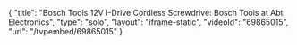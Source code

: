 {
    "title": "Bosch Tools 12V I-Drive Cordless Screwdrive: Bosch Tools at Abt Electronics",
    "type": "solo",
    "layout": "iframe-static",
    "videoId": "69865015",
    "url": "\/tvpembed\/69865015"
}